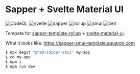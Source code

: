 # Sapper + Svelte Material UI
![CodeQL](https://github.com/pham/sapper-smui/workflows/CodeQL/badge.svg)
![svelte](https://badgen.net/npm/v/svelte?label=Svelte)
![sapper](https://badgen.net/npm/v/sapper?label=Sapper)
![rollup](https://badgen.net/npm/v/rollup?label=Rollup)
![smui](https://badgen.net/npm/v/smui?label=SMUI)
![zeit](https://badgen.net/github/status/zeit/hyper/master/ci?label=Deployed%20to%20Vercel)

Tempate for [sapper-template-rollup] + [svelte-material-ui].

What it looks like:
https://sapper-smui-template.aquaron.com

```sh
$ npx degit "pham/sapper-smui" my-app
$ cd my-app
$ npm i
$ npm run dev
```

[rollup]: https://github.com/rollup/rollup
[sapper-template-rollup]: https://github.com/sveltejs/sapper-template-rollup
[svelte-material-ui]: https://github.com/hperrin/svelte-material-ui
